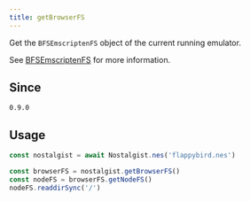 ```yaml
---
title: getBrowserFS
---
```


Get the `BFSEmscriptenFS` object of the current running emulator.

See [BFSEmscriptenFS](https://jvilk.com/browserfs/1.4.1/classes/_generic_emscripten_fs_.bfsemscriptenfs.html) for more information.

## Since
`0.9.0`

## Usage
```js
const nostalgist = await Nostalgist.nes('flappybird.nes')

const browserFS = nostalgist.getBrowserFS()
const nodeFS = browserFS.getNodeFS()
nodeFS.readdirSync('/')
```
